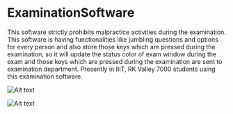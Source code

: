 # ExaminationSoftware
This software strictly prohibits malpractice activities during the examination. This software is having functionalities like jumbling questions and options for every person and also store those keys which are pressed during the examination, so it will update the status color of exam window during the exam and those keys which are pressed during the examination are sent to examination department. Presently in IIIT, RK Valley 7000 students using this examination software.

![Alt text](/screenshots/EXAM.jpg?raw=true "Optional Title")


![Alt text](/screenshots/EXAM1.jpg?raw=true "Optional Title")
